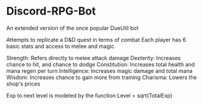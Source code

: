 # Discord-RPG-Bot
An extended version of the once popular DueUtil bot

Attempts to replicate a D&D quest in terms of combat
Each player has 6 basic stats and access to melee and magic

Strength: Refers directly to melee attack damage
Dexterity: Increases chance to hit, and chance to dodge
Constitution: Increases total health and mana regen per turn
Intelligence: Increases magic damage and total mana
Wisdom: Increases chance to gain more from training
Charisma: Lowers the shop's prices

Exp to next level is modeled by the function Level = sqrt(TotalExp)
